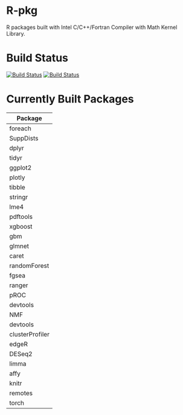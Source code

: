 # R-pkg
R packages built with Intel C/C++/Fortran Compiler with Math Kernel Library.

# Build Status

[![Build Status](https://travis-ci.com/MitsuhaMiyamizu/R-pkg.svg)](https://travis-ci.com/MitsuhaMiyamizu/R-pkg)
[![Build Status](https://github.com/MitsuhaMiyamizu/R-pkg/workflows/pkg/badge.svg)](https://github.com/MitsuhaMiyamizu/R-pkg/actions?query=workflow%3Apkg)

# Currently Built Packages

| **Package** |
|---|
|foreach|
|SuppDists|
|dplyr|
|tidyr|
|ggplot2|
|plotly|
|tibble|
|stringr|
|lme4|
|pdftools|
|xgboost|
|gbm|
|glmnet|
|caret|
|randomForest|
|fgsea|
|ranger|
|pROC|
|devtools|
|NMF|
|devtools|
|clusterProfiler|
|edgeR|
|DESeq2|
|limma|
|affy|
|knitr|
|remotes|
|torch|
